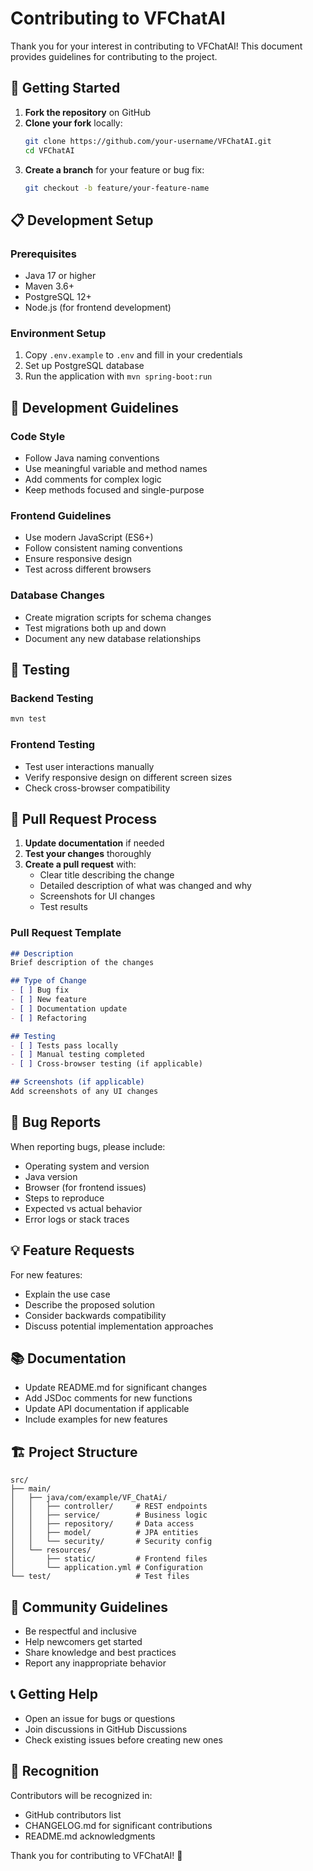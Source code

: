 # Contributing to VFChatAI

Thank you for your interest in contributing to VFChatAI! This document provides guidelines for contributing to the project.

## 🚀 Getting Started

1. **Fork the repository** on GitHub
2. **Clone your fork** locally:
   ```bash
   git clone https://github.com/your-username/VFChatAI.git
   cd VFChatAI
   ```
3. **Create a branch** for your feature or bug fix:
   ```bash
   git checkout -b feature/your-feature-name
   ```

## 📋 Development Setup

### Prerequisites
- Java 17 or higher
- Maven 3.6+
- PostgreSQL 12+
- Node.js (for frontend development)

### Environment Setup
1. Copy `.env.example` to `.env` and fill in your credentials
2. Set up PostgreSQL database
3. Run the application with `mvn spring-boot:run`

## 🔧 Development Guidelines

### Code Style
- Follow Java naming conventions
- Use meaningful variable and method names
- Add comments for complex logic
- Keep methods focused and single-purpose

### Frontend Guidelines
- Use modern JavaScript (ES6+)
- Follow consistent naming conventions
- Ensure responsive design
- Test across different browsers

### Database Changes
- Create migration scripts for schema changes
- Test migrations both up and down
- Document any new database relationships

## 🧪 Testing

### Backend Testing
```bash
mvn test
```

### Frontend Testing
- Test user interactions manually
- Verify responsive design on different screen sizes
- Check cross-browser compatibility

## 📝 Pull Request Process

1. **Update documentation** if needed
2. **Test your changes** thoroughly
3. **Create a pull request** with:
   - Clear title describing the change
   - Detailed description of what was changed and why
   - Screenshots for UI changes
   - Test results

### Pull Request Template
```markdown
## Description
Brief description of the changes

## Type of Change
- [ ] Bug fix
- [ ] New feature
- [ ] Documentation update
- [ ] Refactoring

## Testing
- [ ] Tests pass locally
- [ ] Manual testing completed
- [ ] Cross-browser testing (if applicable)

## Screenshots (if applicable)
Add screenshots of any UI changes
```

## 🐛 Bug Reports

When reporting bugs, please include:
- Operating system and version
- Java version
- Browser (for frontend issues)
- Steps to reproduce
- Expected vs actual behavior
- Error logs or stack traces

## 💡 Feature Requests

For new features:
- Explain the use case
- Describe the proposed solution
- Consider backwards compatibility
- Discuss potential implementation approaches

## 📚 Documentation

- Update README.md for significant changes
- Add JSDoc comments for new functions
- Update API documentation if applicable
- Include examples for new features

## 🏗️ Project Structure

```
src/
├── main/
│   ├── java/com/example/VF_ChatAi/
│   │   ├── controller/     # REST endpoints
│   │   ├── service/        # Business logic
│   │   ├── repository/     # Data access
│   │   ├── model/          # JPA entities
│   │   └── security/       # Security config
│   └── resources/
│       ├── static/         # Frontend files
│       └── application.yml # Configuration
└── test/                   # Test files
```

## 🤝 Community Guidelines

- Be respectful and inclusive
- Help newcomers get started
- Share knowledge and best practices
- Report any inappropriate behavior

## 📞 Getting Help

- Open an issue for bugs or questions
- Join discussions in GitHub Discussions
- Check existing issues before creating new ones

## 🎉 Recognition

Contributors will be recognized in:
- GitHub contributors list
- CHANGELOG.md for significant contributions
- README.md acknowledgments

Thank you for contributing to VFChatAI! 🚀
